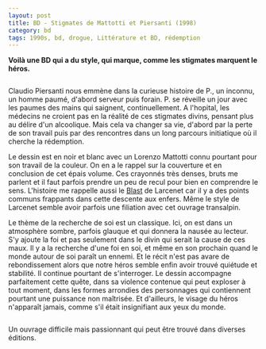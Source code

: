 ```yaml
---
layout: post
title: BD - Stigmates de Mattotti et Piersanti (1998)
category: bd
tags: 1990s, bd, drogue, Littérature et BD, rédemption
---
```

**Voilà une BD qui a du style, qui marque, comme les stigmates marquent le héros.**

<img src="https://cheziceman.files.wordpress.com/2018/10/stigmatec.jpg" alt="" class="wp-image-24451" />

Claudio Piersanti nous emmène dans la curieuse histoire de P., un inconnu, un homme paumé, d'abord serveur puis forain. P. se réveille un jour avec les paumes des mains qui saignent, continuellement. A l'hopital, les médecins ne croient pas en la réalité de ces stigmates divins, pensant plus au délire d'un alcoolique. Mais cela va changer sa vie, d'abord par la perte de son travail puis par des rencontres dans un long parcours initiatique où il cherche la rédemption.

Le dessin est en noir et blanc avec un Lorenzo Mattotti connu pourtant pour son travail de la couleur. On en a le rappel sur la couverture et en conclusion de cet épais volume. Ces crayonnés très denses, bruts me parlent et il faut parfois prendre un peu de recul pour bien en comprendre le sens. L'histoire me rappelle aussi le <a href="https://cheziceman.wordpress.com/2018/05/01/bd-blast-de-manu-larcenet-2009/">Blast</a> de Larcenet car il y a des points communs frappants dans cette descente aux enfers. Même le style de Larcenet semble avoir parfois une filiation avec cet ouvrage transalpin. 

Le thème de la recherche de soi est un classique. Ici, on est dans un atmosphère sombre, parfois glauque et qui donnera la nausée au lecteur. S'y ajoute la foi et pas seulement dans le divin qui serait la cause de ces maux. Il y a la recherche d'une foi en soi, et même en son prochain quand le monde autour de soi paraît un ennemi. Et le récit n'est pas avare de rebondissement alors que notre héros semble enfin avoir trouvé quiétude et stabilité. Il continue pourtant de s'interroger. Le dessin accompagne parfaitement cette quête, dans sa violence contenue qui peut exploser à tout moment, dans les formes arrondies des personnages qui contiennent pourtant une puissance non maîtrisée. Et d'ailleurs, le visage du héros n'apparaît jamais, comme s'il était insignifiant aux yeux du monde. 

<img src="https://cheziceman.files.wordpress.com/2018/10/stigmates.jpg" alt="" class="wp-image-24452" />

Un ouvrage difficile mais passionnant qui peut être trouvé dans diverses éditions. 

